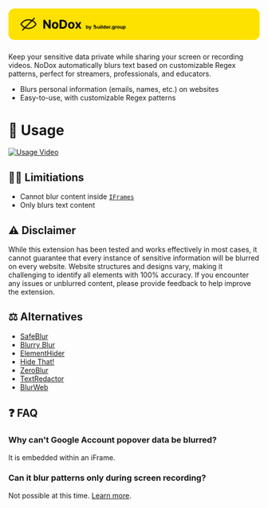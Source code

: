 <h1 align="center">
    <img src="https://raw.githubusercontent.com/builder-group/nodox/develop/.github/banner.svg" alt="nodox banner">
</h1>

Keep your sensitive data private while sharing your screen or recording videos. NoDox automatically blurs text based on customizable Regex patterns, perfect for streamers, professionals, and educators.

- Blurs personal information (emails, names, etc.) on websites
- Easy-to-use, with customizable Regex patterns

# 📖 Usage

[![Usage Video](https://img.youtube.com/vi/pWdafQL6YHg/0.jpg)](https://www.youtube.com/watch?v=pWdafQL6YHg)

## 🙅‍♂️ Limitiations

- Cannot blur content inside [`IFrames`](https://developer.mozilla.org/en-US/docs/Web/HTML/Element/iframe)
- Only blurs text content

## ⚠️ Disclaimer

While this extension has been tested and works effectively in most cases, it cannot guarantee that every instance of sensitive information will be blurred on every website. Website structures and designs vary, making it challenging to identify all elements with 100% accuracy. If you encounter any issues or unblurred content, please provide feedback to help improve the extension.

## ⚖️  Alternatives

- [SafeBlur](https://chromewebstore.google.com/detail/dpllgpokpkpfdmbdolkiebbcmggnmobd)
- [Blurry Blur](https://chromewebstore.google.com/detail/blurry-blur-sensitive-inf/cohnecpfcfoihjedibnggaoaibnphoeo)
- [ElementHider](https://chromewebstore.google.com/detail/elementhider/jnbamieaacddlfcoanmbkclnpoafhmie)
- [Hide That!](https://chromewebstore.google.com/detail/hide-that/kjheknompfelomdgfloikfbnjmaiflfe)
- [ZeroBlur](https://chromewebstore.google.com/detail/ckmpibbifmcamfmfelkencbbiilpcfjg)
- [TextRedactor](https://github.com/t18n/chrome-extension-text-redactor)
- [BlurWeb](https://www.blurweb.app/)

## ❓ FAQ

### Why can't Google Account popover data be blurred?
It is embedded within an iFrame.

### Can it blur patterns only during screen recording?
Not possible at this time. [Learn more](https://stackoverflow.com/questions/74711614/how-to-detect-if-user-is-screen-sharing-in-a-chrome-extension).